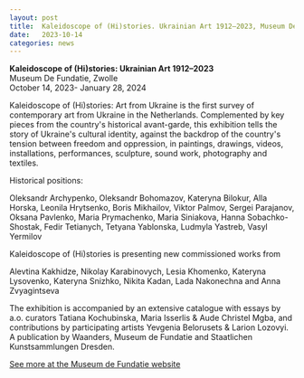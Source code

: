 ```yaml
---
layout: post
title:  Kaleidoscope of (Hi)stories. Ukrainian Art 1912–2023, Museum De Fundatie
date:   2023-10-14
categories: news
---
```


<section markdown="1" class="EN">

**Kaleidoscope of (Hi)stories: Ukrainian Art 1912–2023** <br>
Museum De Fundatie, Zwolle <br>
October 14, 2023- January 28, 2024

Kaleidoscope of (Hi)stories: Art from Ukraine is the first survey of contemporary art from Ukraine in the Netherlands. Complemented by key pieces from the country's historical avant-garde, this exhibition tells the story of Ukraine's cultural identity, against the backdrop of the country's tension between freedom and oppression, in paintings, drawings, videos, installations, performances, sculpture, sound work, photography and textiles.


Historical positions:

Oleksandr Archypenko, Oleksandr Bohomazov, Kateryna Bilokur, Alla Horska, Leonila Hrytsenko, Boris Mikhailov, Viktor Palmov, Sergei Parajanov, Oksana Pavlenko, Maria Prymachenko, Maria Siniakova, Hanna Sobachko-Shostak, Fedir Tetianych, Tetyana Yablonska, Ludmyla Yastreb, Vasyl Yermilov

Kaleidoscope of (Hi)stories is presenting new commissioned works from 

Alevtina Kakhidze, Nikolay Karabinovych, Lesia Khomenko, Kateryna Lysovenko, Kateryna Snizhko, Nikita Kadan, Lada Nakonechna and Anna Zvyagintseva

The exhibition is accompanied by an extensive catalogue with essays by a.o. curators Tatiana Kochubinska, Maria Isserlis & Aude Christel Mgba, and contributions by participating artists Yevgenia Belorusets & Larion Lozovyi. A publication by Waanders, Museum de Fundatie and Staatlichen Kunstsammlungen Dresden. 

[See more at the Museum de Fundatie website](https://www.museumdefundatie.nl/en/kaleidoscope-of-histories/)

</section>

<section markdown="1" class="UKR">

</section>
